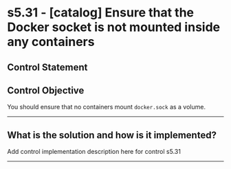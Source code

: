 # s5.31 - \[catalog\] Ensure that the Docker socket is not mounted inside any containers

## Control Statement

## Control Objective

You should ensure that no containers mount `docker.sock` as a volume.

______________________________________________________________________

## What is the solution and how is it implemented?

Add control implementation description here for control s5.31

______________________________________________________________________
